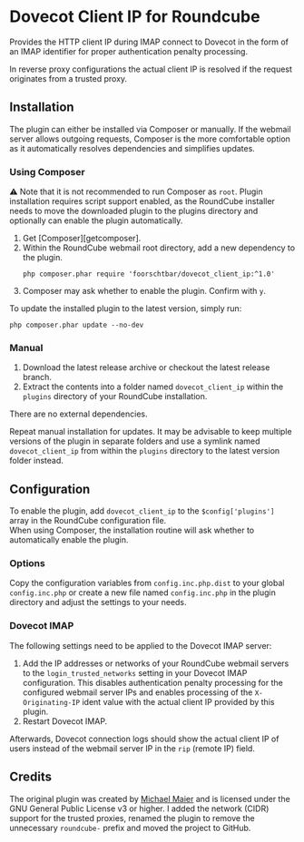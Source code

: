 # Dovecot Client IP for Roundcube
Provides the HTTP client IP during IMAP connect to Dovecot in the form of an IMAP identifier for proper authentication penalty processing.

In reverse proxy configurations the actual client IP is resolved if the request originates from a trusted proxy.


## Installation
The plugin can either be installed via Composer or manually.
If the webmail server allows outgoing requests, Composer is the more comfortable option as it automatically resolves dependencies and simplifies updates.

### Using Composer
⚠️ Note that it is not recommended to run Composer as `root`.
Plugin installation requires script support enabled, as the RoundCube installer needs to move the downloaded plugin to the plugins directory and optionally can enable the plugin automatically.

1. Get [Composer][getcomposer].
1. Within the RoundCube webmail root directory, add a new dependency to the plugin.
   ```shell
   php composer.phar require 'foorschtbar/dovecot_client_ip:^1.0'
   ```
1. Composer may ask whether to enable the plugin. Confirm with `y`.

To update the installed plugin to the latest version, simply run:
```shell
php composer.phar update --no-dev
```

### Manual
1. Download the latest release archive or checkout the latest release branch.
1. Extract the contents into a folder named `dovecot_client_ip` within the `plugins` directory of your RoundCube installation.

There are no external dependencies.

Repeat manual installation for updates.
It may be advisable to keep multiple versions of the plugin in separate folders and use a symlink named `dovecot_client_ip` from within the `plugins` directory to the latest version folder instead.


## Configuration

To enable the plugin, add `dovecot_client_ip` to the `$config['plugins']` array in the RoundCube configuration file.  
When using Composer, the installation routine will ask whether to automatically enable the plugin.

### Options
Copy the configuration variables from `config.inc.php.dist` to your global `config.inc.php` or create a new file named `config.inc.php` in the plugin directory and adjust the settings to your needs.

### Dovecot IMAP
The following settings need to be applied to the Dovecot IMAP server:
1. Add the IP addresses or networks of your RoundCube webmail servers to the `login_trusted_networks` setting in your Dovecot IMAP configuration.
   This disables authentication penalty processing for the configured webmail server IPs and enables processing of the `X-Originating-IP` ident value with the actual client IP provided by this plugin.
1. Restart Dovecot IMAP.

Afterwards, Dovecot connection logs should show the actual client IP of users instead of the webmail server IP in the `rip` (remote IP) field.

## Credits
The original plugin was created by [Michael Maier](https://gitlab.com/takerukoushirou/roundcube-dovecot_client_ip) and is licensed under the GNU General Public License v3 or higher. I added the network (CIDR) support for the trusted proxies, renamed the plugin to remove the unnecessary `roundcube-` prefix and moved the project to GitHub.
